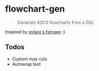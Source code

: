 # flowchart-gen

> Generate ASCII flowcharts from a DSL

Inspired by [mrkev's fsmgen](https://github.com/mrkev/fsmgen) :)

## Todos

* Custom max cols
* Autowrap text
